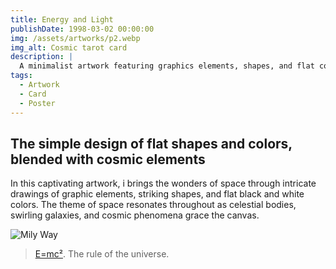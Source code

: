 ```yaml
---
title: Energy and Light
publishDate: 1998-03-02 00:00:00
img: /assets/artworks/p2.webp
img_alt: Cosmic tarot card
description: |
  A minimalist artwork featuring graphics elements, shapes, and flat colors; inspired by the vastness and wonder of space.
tags:
  - Artwork
  - Card
  - Poster
---
```


## The simple design of flat shapes and colors, blended with cosmic elements

In this captivating artwork, i brings the wonders of space through intricate drawings of graphic elements, striking shapes, and flat black and white colors. The theme of space resonates throughout as celestial bodies, swirling galaxies, and cosmic phenomena grace the canvas.

<img src="https://cdn.wallpapersafari.com/37/65/Xrtzvn.jpg" alt="Mily Way">

> <a href="https://it.wikipedia.org/wiki/E%3Dmc%C2%B2">E=mc²</a>. The rule of the universe.